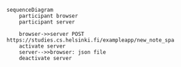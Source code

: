     sequenceDiagram
        participant browser
        participant server
        
        browser->>server POST https://studies.cs.helsinki.fi/exampleapp/new_note_spa
        activate server
        server-->>browser: json file
        deactivate server

    
